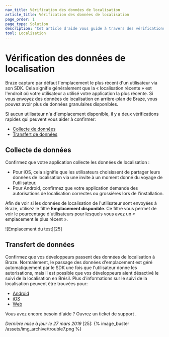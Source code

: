 ```yaml
---
nav_title: Vérification des données de localisation
article_title: Vérification des données de localisation
page_order: 1
page_type: Solution
description: "Cet article d'aide vous guide à travers des vérifications rapides qui peuvent vous aider si aucun utilisateur n'a de lieux disponibles."
tool: Localisation
---
```


# Vérification des données de localisation

Braze capture par défaut l'emplacement le plus récent d'un utilisateur via son SDK. Cela signifie généralement que la « localisation récente » est l'endroit où votre utilisateur a utilisé votre application la plus récente. Si vous envoyez des données de localisation en arrière-plan de Braze, vous pouvez avoir plus de données granulaires disponibles.

Si aucun utilisateur n'a d'emplacement disponible, il y a deux vérifications rapides qui peuvent vous aider à confirmer:

* [Collecte de données](#confirm-data-collection)
* [Transfert de données](#confirm-data-transfer)

## Collecte de données

Confirmez que votre application collecte les données de localisation :

- Pour iOS, cela signifie que les utilisateurs choisissent de partager leurs données de localisation via une invite à un moment donné du voyage de l'utilisateur.
- Pour Android, confirmez que votre application demande des autorisations de localisation correctes ou grossières lors de l'installation.

Afin de voir si les données de localisation de l'utilisateur sont envoyées à Braze, utilisez le filtre **Emplacement disponible**. Ce filtre vous permet de voir le pourcentage d'utilisateurs pour lesquels vous avez un « emplacement le plus récent ».

!\[Emplacement du test\]\[25\]

## Transfert de données

Confirmez que vos développeurs passent des données de localisation à Braze. Normalement, le passage des données d'emplacement est géré automatiquement par le SDK une fois que l'utilisateur donne les autorisations, mais il est possible que vos développeurs aient désactivé le suivi de la localisation en Brésil. Plus d'informations sur le suivi de la localisation peuvent être trouvées pour:
- [Android][26]
- [iOS][27]
- [Web][28]

Vous avez encore besoin d'aide ? Ouvrez un ticket de support []({{site.baseurl}}/braze_support/).

_Dernière mise à jour le 27 mars 2019_
[25]: {% image_buster /assets/img_archive/trouble7.png %}

[26]: {{site.baseurl}}/developer_guide/platform_integration_guides/android/analytics/location_tracking/
[27]: {{site.baseurl}}/developer_guide/platform_integration_guides/ios/analytics/location_tracking/
[28]: {{site.baseurl}}/developer_guide/platform_integration_guides/web/analytics/location_tracking/
